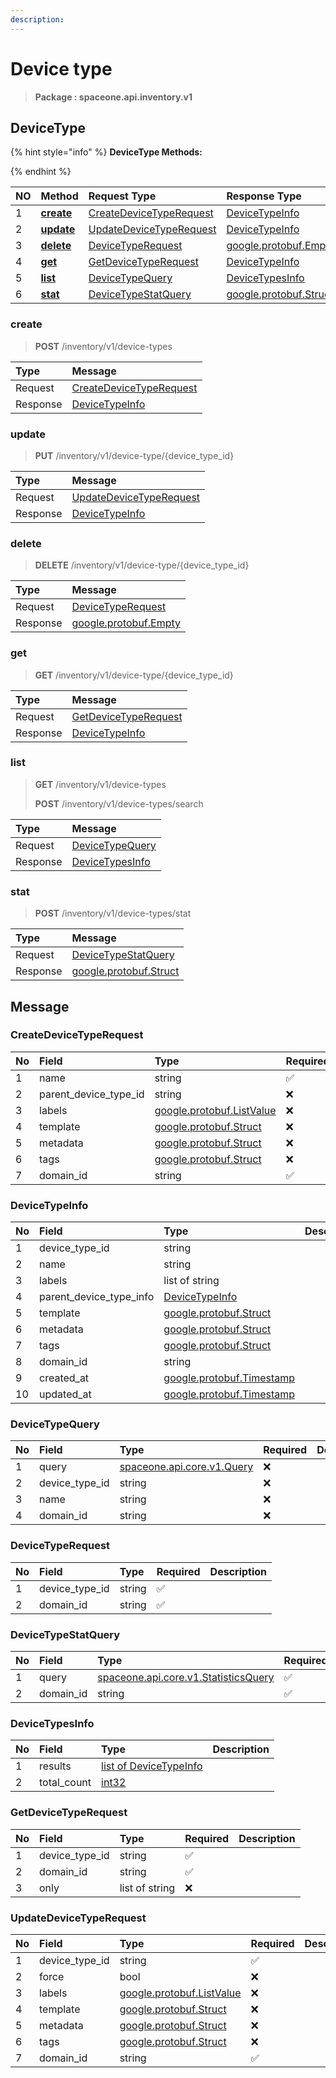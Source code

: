 ```yaml
---
description:  
---
```

# Device type

>  **Package : spaceone.api.inventory.v1**

## DeviceType

{% hint style="info" %}
**DeviceType Methods:**

{%  endhint %}


| NO |  Method | Request Type | Response Type | Description |
| :--- | :--- | :--- | :--- | :--- |
| 1 | [**create**](device-type.md#create)|   [CreateDeviceTypeRequest](device-type.md#createdevicetyperequest) |   [DeviceTypeInfo](device-type.md#devicetypeinfo) |  |
| 2 | [**update**](device-type.md#update)|   [UpdateDeviceTypeRequest](device-type.md#updatedevicetyperequest) |   [DeviceTypeInfo](device-type.md#devicetypeinfo) |  |
| 3 | [**delete**](device-type.md#delete)|   [DeviceTypeRequest](device-type.md#devicetyperequest) |  [google.protobuf.Empty](https://github.com/protocolbuffers/protobuf/blob/master/src/google/protobuf/empty.proto)|  |
| 4 | [**get**](device-type.md#get)|   [GetDeviceTypeRequest](device-type.md#getdevicetyperequest) |   [DeviceTypeInfo](device-type.md#devicetypeinfo) |  |
| 5 | [**list**](device-type.md#list)|   [DeviceTypeQuery](device-type.md#devicetypequery) |   [DeviceTypesInfo](device-type.md#devicetypesinfo) |  |
| 6 | [**stat**](device-type.md#stat)|   [DeviceTypeStatQuery](device-type.md#devicetypestatquery) |  [google.protobuf.Struct](https://github.com/protocolbuffers/protobuf/blob/master/src/google/protobuf/struct.proto)|  | 
 

 
### create
> **POST** /inventory/v1/device-types
>


| Type | Message |
| :--- | :--- |
| Request | [CreateDeviceTypeRequest](device-type.md#createdevicetyperequest) |
| Response |  [DeviceTypeInfo](device-type.md#devicetypeinfo)  |
 
 

 
### update
> **PUT** /inventory/v1/device-type/{device_type_id}
>


| Type | Message |
| :--- | :--- |
| Request | [UpdateDeviceTypeRequest](device-type.md#updatedevicetyperequest) |
| Response |  [DeviceTypeInfo](device-type.md#devicetypeinfo)  |
 
 

 
### delete
> **DELETE** /inventory/v1/device-type/{device_type_id}
>


| Type | Message |
| :--- | :--- |
| Request | [DeviceTypeRequest](device-type.md#devicetyperequest) |
| Response | [google.protobuf.Empty](https://github.com/protocolbuffers/protobuf/blob/master/src/google/protobuf/empty.proto) |
 
 

 
### get
> **GET** /inventory/v1/device-type/{device_type_id}
>


| Type | Message |
| :--- | :--- |
| Request | [GetDeviceTypeRequest](device-type.md#getdevicetyperequest) |
| Response |  [DeviceTypeInfo](device-type.md#devicetypeinfo)  |
 
 

 
### list
> **GET** /inventory/v1/device-types
>
> **POST** /inventory/v1/device-types/search



| Type | Message |
| :--- | :--- |
| Request | [DeviceTypeQuery](device-type.md#devicetypequery) |
| Response |  [DeviceTypesInfo](device-type.md#devicetypesinfo)  |
 
 

 
### stat
> **POST** /inventory/v1/device-types/stat
>


| Type | Message |
| :--- | :--- |
| Request | [DeviceTypeStatQuery](device-type.md#devicetypestatquery) |
| Response | [google.protobuf.Struct](https://github.com/protocolbuffers/protobuf/blob/master/src/google/protobuf/struct.proto) |


## 

## Message

### CreateDeviceTypeRequest
| No | Field | Type | Required | Description |
| :--- | :--- | :--- | :--- | :--- |
| 1 | name |string|✅| |
| 2 | parent_device_type_id |string|❌| |
| 3 | labels |[google.protobuf.ListValue](https://developers.google.com/protocol-buffers/docs/reference/overview)|❌| |
| 4 | template |[google.protobuf.Struct](https://github.com/protocolbuffers/protobuf/blob/master/src/google/protobuf/struct.proto)|❌| |
| 5 | metadata |[google.protobuf.Struct](https://github.com/protocolbuffers/protobuf/blob/master/src/google/protobuf/struct.proto)|❌| |
| 6 | tags |[google.protobuf.Struct](https://github.com/protocolbuffers/protobuf/blob/master/src/google/protobuf/struct.proto)|❌| |
| 7 | domain_id |string|✅| |

### DeviceTypeInfo
| No | Field | Type |  Description |
| :--- | :--- | :--- | :--- |
| 1 | device_type_id |string | |
| 2 | name |string | |
| 3 | labels |list of string | |
| 4 | parent_device_type_info |[DeviceTypeInfo](device-type.md#devicetypeinfo) | |
| 5 | template |[google.protobuf.Struct](https://github.com/protocolbuffers/protobuf/blob/master/src/google/protobuf/struct.proto) | |
| 6 | metadata |[google.protobuf.Struct](https://github.com/protocolbuffers/protobuf/blob/master/src/google/protobuf/struct.proto) | |
| 7 | tags |[google.protobuf.Struct](https://github.com/protocolbuffers/protobuf/blob/master/src/google/protobuf/struct.proto) | |
| 8 | domain_id |string | |
| 9 | created_at |[google.protobuf.Timestamp](https://github.com/protocolbuffers/protobuf/blob/master/src/google/protobuf/timestamp.proto) | |
| 10 | updated_at |[google.protobuf.Timestamp](https://github.com/protocolbuffers/protobuf/blob/master/src/google/protobuf/timestamp.proto) | |

### DeviceTypeQuery
| No | Field | Type | Required | Description |
| :--- | :--- | :--- | :--- | :--- |
| 1 | query |[spaceone.api.core.v1.Query](https://spaceone-dev.gitbook.io/api-reference/common-v1/search-query)|❌| |
| 2 | device_type_id |string|❌| |
| 3 | name |string|❌| |
| 4 | domain_id |string|❌| |

### DeviceTypeRequest
| No | Field | Type | Required | Description |
| :--- | :--- | :--- | :--- | :--- |
| 1 | device_type_id |string|✅| |
| 2 | domain_id |string|✅| |

### DeviceTypeStatQuery
| No | Field | Type | Required | Description |
| :--- | :--- | :--- | :--- | :--- |
| 1 | query |[spaceone.api.core.v1.StatisticsQuery](https://spaceone-dev.gitbook.io/api-reference/common-v1/statistics-query)|✅| |
| 2 | domain_id |string|✅| |

### DeviceTypesInfo
| No | Field | Type |  Description |
| :--- | :--- | :--- | :--- |
| 1 | results |[list of DeviceTypeInfo](device-type.md#devicetypeinfo) | |
| 2 | total_count |[int32](https://github.com/protocolbuffers/protobuf/blob/master/src/google/protobuf/type.proto) | |

### GetDeviceTypeRequest
| No | Field | Type | Required | Description |
| :--- | :--- | :--- | :--- | :--- |
| 1 | device_type_id |string|✅| |
| 2 | domain_id |string|✅| |
| 3 | only |list of string|❌| |

### UpdateDeviceTypeRequest
| No | Field | Type | Required | Description |
| :--- | :--- | :--- | :--- | :--- |
| 1 | device_type_id |string|✅| |
| 2 | force |bool|❌| |
| 3 | labels |[google.protobuf.ListValue](https://developers.google.com/protocol-buffers/docs/reference/overview)|❌| |
| 4 | template |[google.protobuf.Struct](https://github.com/protocolbuffers/protobuf/blob/master/src/google/protobuf/struct.proto)|❌| |
| 5 | metadata |[google.protobuf.Struct](https://github.com/protocolbuffers/protobuf/blob/master/src/google/protobuf/struct.proto)|❌| |
| 6 | tags |[google.protobuf.Struct](https://github.com/protocolbuffers/protobuf/blob/master/src/google/protobuf/struct.proto)|❌| |
| 7 | domain_id |string|✅| |
